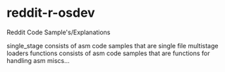 # reddit-r-osdev
Reddit Code Sample's/Explanations

single_stage consists of asm code samples that are single file multistage loaders
functions consists of asm code samples that are functions for handling asm miscs...
